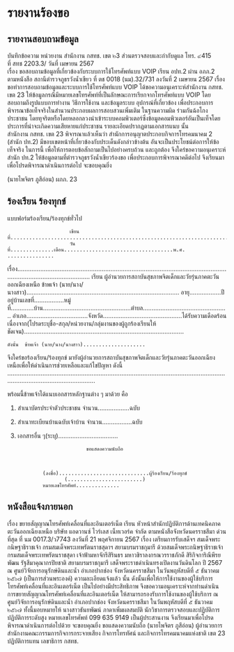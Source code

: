 # รายงานร้องขอ

## รายงานสอบถามข้อมูล
บันทึกข้อความ
หน่วยงาน    สำนักงาน กสทช. เขต ๒3	ส่วนตรวจสอบและกำกับดูแล	โทร. ๔415	   
ที่	สทช 2203.3/  				วันที่          เมษายน 2567			
เรื่อง	ขอสอบถามข้อมูลที่เกี่ยวข้องกับระบบการใช้โทรศัพท์แบบ VOIP
เรียน	อปท.2  ผ่าน  อภภ.2  	
    ตามหนังสือ สถานีตำรวจภูธรวังน้ำเขียว ที่ ตช 0018 (นม).32/731 ลงวันที่ 2 เมษายน 2567 เรื่อง ขอทำการสอบถามข้อมูลและระบบการใช้โทรศัพท์แบบ VOIP ได้ขอความอนุเคราะห์สำนักงาน กสทช. เขต 23 ให้ข้อมูลกรณีมีหมายเลขโทรศัพท์ที่เป็นลักษณะการเรียกจากโทรศัพท์แบบ VOIP โดยสอบถามถึงรูปแบบการทำงาน  วิธีการใช้งาน  และข้อมูลระบบ อุปกรณ์ที่เกี่ยวข้อง เพื่อประกอบการพิจารณาข้อเท็จจริงในสำนวนประกอบผลการสอบสวนเพิ่มเติม ในฐานความผิด ร่วมกันฉ้อโกงประชาชน โดยทุจริตหรือโดยหลอกลวงนำเข้าระบบคอมพิวเตอร์ซึ่งข้อมูลคอมพิวเตอร์อันเป็นเท็จโดยประการที่น่าจะเกิดความเสียหายแก่ประชาชน รายละเอียดปรากฏตามเอกสารแนบ นั้น   
     สำนักงาน กสทช. เขต 23 พิจารณาแล้วเห็นว่า สำนักการอนุญาตประกอบกิจการโทรคมนาคม 2 (สำนัก ปท.2) มีขอบเขตหน้าที่เกี่ยวข้องกับประเด็นดังกล่าวข้างต้น อันจะเป็นประโยชน์ต่อการให้ข้อเท็จจริง  ในการนี้ เพื่อให้การตอบข้อสักถามเป็นไปอย่างครบถ้วน และถูกต้อง จึงใคร่ขอความอนุเคราะห์สำนัก ปท.2 ให้ข้อมูลตามที่ตำรวจภูธรวังน้ำเขียวร้องขอ เพื่อประกอบการพิจารณาคดีต่อไป
จึงเรียนมาเพื่อโปรดพิจารณาดำเนินการต่อไป จะขอบคุณยิ่ง 



(นายไพจิตร ภูสีอ่อน)
ผภภ. 23

## ร้องเรียน ร้องทุกข์

แบบฟอร์มร้องเรียน/ร้องทุกข์ทั่วไป

                        เขียนที่............................................................................
                        วันที่..............เดือน...................................พ.ศ. ...............
เรื่อง......................................................................................................................................................................
เรียน	ผู้อำนวยการสถาบันสุขภาพจิตเด็กและวัยรุ่นภาคตะวันออกเฉียงเหนือ
    ข้าพเจ้า (นาย/นาง/นางสาว)…………………………………………………………………….…….. อายุ..................ปี
อยู่บ้านเลขที่.................หมู่ที่.............บ้าน..................................................ตำบล.................................................
อำเภอ...................................จังหวัด.............................................ได้รับความเดือดร้อนเนื่องจาก(โปรดระบุชื่อ-สกุล/หน่วยงาน/กลุ่มงานของผู้ถูกร้องเรียนให้ชัดเจน)……………………………………………………………………………….

    ดังนั้น  ข้าพเจ้า (นาย/นาง/นางสาว)....................
จึงใคร่ขอร้องเรียน/ร้องทุกข์  มายังผู้อำนวยการสถาบันสุขภาพจิตเด็กและวัยรุ่นภาคตะวันออกเฉียงเหนือเพื่อให้ดำเนินการช่วยเหลือและแก้ไขปัญหา  ดังนี้
..............................................................................................................................................................................

พร้อมนี้ข้าพเจ้าได้แนบเอกสารหลักฐานต่าง ๆ มาด้วย  คือ
1.	สำเนาบัตรประจำตัวประชาชน	จำนวน..................ฉบับ
2.	สำเนาทะเบียนบ้านฉบับเจ้าบ้าน	จำนวน.................ฉบับ
3.	เอกสารอื่น ๆ(ระบุ)..................................

                              ขอแสดงความนับถือ



                (ลงชื่อ).............................ผู้ร้องเรียน/ร้องทุกข์
                       (........................)	
                หมายเลขโทรศัพท์..............


## หนังสือแจ้งภายนอก 
เรื่อง  ขยายสัญญาณโทรศัพท์เคลื่อนที่และอินเตอร์เน็ต
เรียน  หัวหน้าสำนักปฏิบัติการด้านเทคนิคภาคตะวันออกเฉียงเหนือ บริษัท แอดวานซ์ ไวร์เลส เน็ทเวอร์ค จำกัด
ตามหนังสือจังหวัดนครราชสีมา ด่วนที่สุด ที่ นม 0017.3/ว7743 ลงวันที่ 21 พฤศจิกายน 2567 เรื่อง เตรียมการรับเสด็จฯ สมเด็จพระกนิษฐาธิราชเจ้า กรมสมเด็จพระเทพรัตนราชสุดาฯ สยามบรมราชกุมารี ด้วยสมเด็จพระกนิษฐาธิราชเจ้า กรมสมเด็จพระเทพรัตนราชสุดา เจ้าฟ้ามหาจักรีสิรินธร มหาวชิราลงกรณวรราชภักดี สิริกิจการิณีพีรยพัฒน รัฐสีมาคุณากรปิยชาติ สยามบรมราชกุมารี เสด็จพระราชดำเนินทรงเปิดงานวันดินโลก ปี 2567 ณ ศูนย์วิจัยการอนุรักษ์ดินและน้ำ อำเภอปากช่อง จังหวัดนครราชสีมา 
ในวันพฤหัสบดีที่ ๕ ธันวาคม ๒๕๖๗ (เป็นการส่วนพระองค์) ความละเอียดแจ้งแล้ว นั้น
ดังนั้นเพื่อให้การใช้งานของผู้ใช้บริการโทรศัพท์เคลื่อนที่และอินเตอร์เน็ต เป็นไปอย่างมีประสิทธิภาพ จึงขอความอนุเคราะห์จากท่านดำเนินการขยายสัญญาณโทรศัพท์เคลื่อนที่และอินเตอร์เน็ต
ให้สามารถรองรับการใช้งานของผู้ใช้บริการ ณ ศูนย์วิจัยการอนุรักษ์ดินและน้ำ อำเภอปากช่อง จังหวัดนครราชสีมา ในวันพฤหัสบดีที่ ๕ ธันวาคม ๒๕๖๗ ทั้งนี้มอบหมายให้ นางสาวธันยพัฒน์ ภาดาเพิ่มผลสมบัติ นักวิชาการตรวจสอบและปฏิบัติการ ปฏิบัติการระดับสูง หมายเลขโทรศัพท์ 099 635 9149 
เป็นผู้ประสานงาน
    จึงเรียนมาเพื่อโปรดพิจารณาดำเนินการต่อไปด้วย จะขอบคุณยิ่ง
    ขอแสดงความนับถือ
    (นายไพจิตร ภูสีอ่อน)
    ผู้อำนวยการสำนักงานคณะกรรมการกิจการกระจายเสียง กิจการโทรทัศน์
    และกิจการโทรคมนาคมแห่งชาติ เขต 23 ปฏิบัติการแทน
    เลขาธิการ กสทช.
